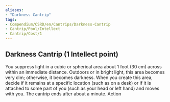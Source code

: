 ```yaml
---
aliases:
- "Darkness Cantrip"
tags:
- Compendium/CSRD/en/Cantrips/Darkness-Cantrip
- Cantrip/Pool/Intellect
- Cantrip/Cost/1
---
```


## Darkness Cantrip   (1 Intellect point)
You suppress light in a cubic or spherical area about 1 foot (30 cm) across within an immediate distance. Outdoors or in bright light, this area becomes very dim; otherwise, it becomes darkness. When you create this area, decide if it remains at a specific location (such as on a desk) or if it is attached to some part of you (such as your head or left hand) and moves with you. The cantrip ends after about a minute. Action
